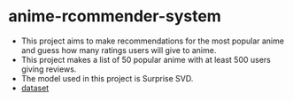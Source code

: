 # anime-rcommender-system
* This project aims to make recommendations for the most popular anime and guess how many ratings users will give to anime.
* This project makes a list of 50 popular anime with at least 500 users giving reviews.
* The model used in this project is Surprise SVD.
* [dataset](https://www.kaggle.com/datasets/CooperUnion/anime-recommendations-database)
